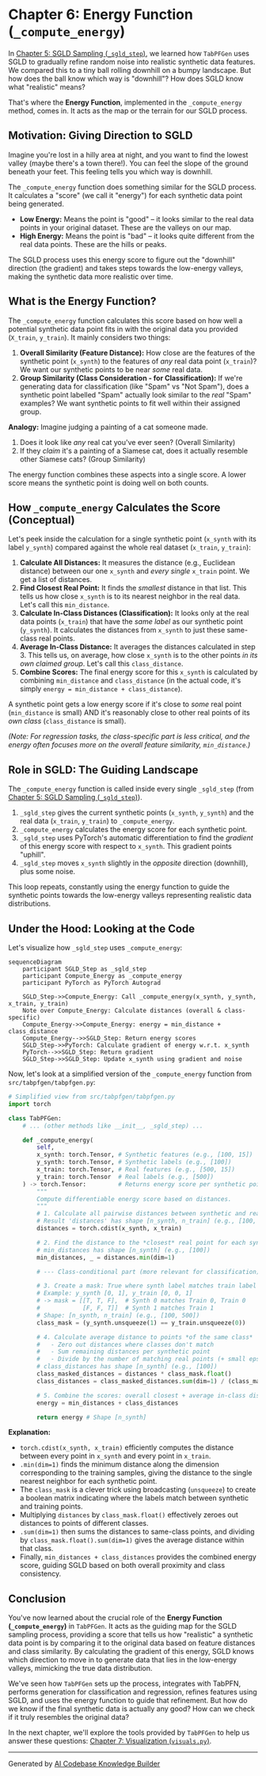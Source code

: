 # Chapter 6: Energy Function (`_compute_energy`)

In [Chapter 5: SGLD Sampling (`_sgld_step`)](05_sgld_sampling____sgld_step___.md), we learned how `TabPFGen` uses SGLD to gradually refine random noise into realistic synthetic data features. We compared this to a tiny ball rolling downhill on a bumpy landscape. But how does the ball know which way is "downhill"? How does SGLD know what "realistic" means?

That's where the **Energy Function**, implemented in the `_compute_energy` method, comes in. It acts as the map or the terrain for our SGLD process.

## Motivation: Giving Direction to SGLD

Imagine you're lost in a hilly area at night, and you want to find the lowest valley (maybe there's a town there!). You can feel the slope of the ground beneath your feet. This feeling tells you which way is downhill.

The `_compute_energy` function does something similar for the SGLD process. It calculates a "score" (we call it "energy") for each synthetic data point being generated.

*   **Low Energy:** Means the point is "good" – it looks similar to the real data points in your original dataset. These are the valleys on our map.
*   **High Energy:** Means the point is "bad" – it looks quite different from the real data points. These are the hills or peaks.

The SGLD process uses this energy score to figure out the "downhill" direction (the gradient) and takes steps towards the low-energy valleys, making the synthetic data more realistic over time.

## What is the Energy Function?

The `_compute_energy` function calculates this score based on how well a potential synthetic data point fits in with the original data you provided (`X_train`, `y_train`). It mainly considers two things:

1.  **Overall Similarity (Feature Distance):** How close are the features of the synthetic point (`x_synth`) to the features of *any* real data point (`x_train`)? We want our synthetic points to be near *some* real data.
2.  **Group Similarity (Class Consideration - for Classification):** If we're generating data for classification (like "Spam" vs "Not Spam"), does a synthetic point labelled "Spam" actually look similar to the *real* "Spam" examples? We want synthetic points to fit well within their assigned group.

**Analogy:** Imagine judging a painting of a cat someone made.
1.  Does it look like *any* real cat you've ever seen? (Overall Similarity)
2.  If they *claim* it's a painting of a Siamese cat, does it actually resemble other Siamese cats? (Group Similarity)

The energy function combines these aspects into a single score. A lower score means the synthetic point is doing well on both counts.

## How `_compute_energy` Calculates the Score (Conceptual)

Let's peek inside the calculation for a single synthetic point (`x_synth` with its label `y_synth`) compared against the whole real dataset (`x_train`, `y_train`):

1.  **Calculate All Distances:** It measures the distance (e.g., Euclidean distance) between our one `x_synth` and *every single* `x_train` point. We get a list of distances.
2.  **Find Closest Real Point:** It finds the *smallest* distance in that list. This tells us how close `x_synth` is to its nearest neighbor in the real data. Let's call this `min_distance`.
3.  **Calculate In-Class Distances (Classification):** It looks only at the real data points (`x_train`) that have the *same label* as our synthetic point (`y_synth`). It calculates the distances from `x_synth` to just these same-class real points.
4.  **Average In-Class Distance:** It averages the distances calculated in step 3. This tells us, on average, how close `x_synth` is to the other points *in its own claimed group*. Let's call this `class_distance`.
5.  **Combine Scores:** The final energy score for this `x_synth` is calculated by combining `min_distance` and `class_distance` (in the actual code, it's simply `energy = min_distance + class_distance`).

A synthetic point gets a low energy score if it's close to *some* real point (`min_distance` is small) AND it's reasonably close to other real points of its *own class* (`class_distance` is small).

*(Note: For regression tasks, the class-specific part is less critical, and the energy often focuses more on the overall feature similarity, `min_distance`.)*

## Role in SGLD: The Guiding Landscape

The `_compute_energy` function is called inside every single `_sgld_step` (from [Chapter 5: SGLD Sampling (`_sgld_step`)](05_sgld_sampling____sgld_step___.md)).

1.  `_sgld_step` gives the current synthetic points (`x_synth`, `y_synth`) and the real data (`x_train`, `y_train`) to `_compute_energy`.
2.  `_compute_energy` calculates the energy score for each synthetic point.
3.  `_sgld_step` uses PyTorch's automatic differentiation to find the *gradient* of this energy score with respect to `x_synth`. This gradient points "uphill".
4.  `_sgld_step` moves `x_synth` slightly in the *opposite* direction (downhill), plus some noise.

This loop repeats, constantly using the energy function to guide the synthetic points towards the low-energy valleys representing realistic data distributions.

## Under the Hood: Looking at the Code

Let's visualize how `_sgld_step` uses `_compute_energy`:

```mermaid
sequenceDiagram
    participant SGLD_Step as _sgld_step
    participant Compute_Energy as _compute_energy
    participant PyTorch as PyTorch Autograd

    SGLD_Step->>Compute_Energy: Call _compute_energy(x_synth, y_synth, x_train, y_train)
    Note over Compute_Energy: Calculate distances (overall & class-specific)
    Compute_Energy->>Compute_Energy: energy = min_distance + class_distance
    Compute_Energy-->>SGLD_Step: Return energy scores
    SGLD_Step->>PyTorch: Calculate gradient of energy w.r.t. x_synth
    PyTorch-->>SGLD_Step: Return gradient
    SGLD_Step->>SGLD_Step: Update x_synth using gradient and noise
```

Now, let's look at a simplified version of the `_compute_energy` function from `src/tabpfgen/tabpfgen.py`:

```python
# Simplified view from src/tabpfgen/tabpfgen.py
import torch

class TabPFGen:
    # ... (other methods like __init__, _sgld_step) ...

    def _compute_energy(
        self,
        x_synth: torch.Tensor, # Synthetic features (e.g., [100, 15])
        y_synth: torch.Tensor, # Synthetic labels (e.g., [100])
        x_train: torch.Tensor, # Real features (e.g., [500, 15])
        y_train: torch.Tensor  # Real labels (e.g., [500])
    ) -> torch.Tensor:         # Returns energy score per synthetic point (e.g., [100])
        """
        Compute differentiable energy score based on distances.
        """
        # 1. Calculate all pairwise distances between synthetic and real points
        # Result 'distances' has shape [n_synth, n_train] (e.g., [100, 500])
        distances = torch.cdist(x_synth, x_train)

        # 2. Find the distance to the *closest* real point for each synthetic point
        # min_distances has shape [n_synth] (e.g., [100])
        min_distances, _ = distances.min(dim=1)

        # --- Class-conditional part (more relevant for classification) ---

        # 3. Create a mask: True where synth label matches train label
        # Example: y_synth [0, 1], y_train [0, 0, 1]
        # -> mask = [[T, T, F],  # Synth 0 matches Train 0, Train 0
        #            [F, F, T]]  # Synth 1 matches Train 1
        # Shape: [n_synth, n_train] (e.g., [100, 500])
        class_mask = (y_synth.unsqueeze(1) == y_train.unsqueeze(0))

        # 4. Calculate average distance to points *of the same class*
        #   - Zero out distances where classes don't match
        #   - Sum remaining distances per synthetic point
        #   - Divide by the number of matching real points (+ small epsilon for safety)
        # class_distances has shape [n_synth] (e.g., [100])
        class_masked_distances = distances * class_mask.float()
        class_distances = class_masked_distances.sum(dim=1) / (class_mask.float().sum(dim=1) + 1e-6)

        # 5. Combine the scores: overall closest + average in-class distance
        energy = min_distances + class_distances

        return energy # Shape [n_synth]
```

**Explanation:**

*   `torch.cdist(x_synth, x_train)` efficiently computes the distance between every point in `x_synth` and every point in `x_train`.
*   `.min(dim=1)` finds the minimum distance along the dimension corresponding to the training samples, giving the distance to the single nearest neighbor for each synthetic point.
*   The `class_mask` is a clever trick using broadcasting (`unsqueeze`) to create a boolean matrix indicating where the labels match between synthetic and training points.
*   Multiplying `distances` by `class_mask.float()` effectively zeroes out distances to points of different classes.
*   `.sum(dim=1)` then sums the distances to same-class points, and dividing by `class_mask.float().sum(dim=1)` gives the average distance within that class.
*   Finally, `min_distances + class_distances` provides the combined energy score, guiding SGLD based on both overall proximity and class consistency.

## Conclusion

You've now learned about the crucial role of the **Energy Function (`_compute_energy`)** in `TabPFGen`. It acts as the guiding map for the SGLD sampling process, providing a score that tells us how "realistic" a synthetic data point is by comparing it to the original data based on feature distances and class similarity. By calculating the gradient of this energy, SGLD knows which direction to move in to generate data that lies in the low-energy valleys, mimicking the true data distribution.

We've seen how `TabPFGen` sets up the process, integrates with TabPFN, performs generation for classification and regression, refines features using SGLD, and uses the energy function to guide that refinement. But how do we know if the final synthetic data is actually any good? How can we check if it truly resembles the original data?

In the next chapter, we'll explore the tools provided by `TabPFGen` to help us answer these questions: [Chapter 7: Visualization (`visuals.py`)](07_visualization___visuals_py___.md).

---

Generated by [AI Codebase Knowledge Builder](https://github.com/The-Pocket/Tutorial-Codebase-Knowledge)